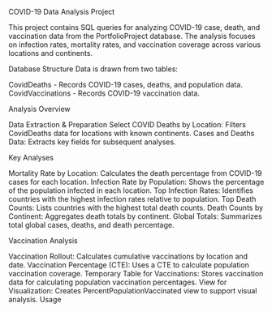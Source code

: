 COVID-19 Data Analysis Project

This project contains SQL queries for analyzing COVID-19 case, death, and vaccination data from the PortfolioProject database. The analysis focuses on infection rates, mortality rates, and vaccination coverage across various locations and continents.

Database Structure
Data is drawn from two tables:

CovidDeaths - Records COVID-19 cases, deaths, and population data.
CovidVaccinations - Records COVID-19 vaccination data.

Analysis Overview

Data Extraction & Preparation
Select COVID Deaths by Location: Filters CovidDeaths data for locations with known continents.
Cases and Deaths Data: Extracts key fields for subsequent analyses.


Key Analyses


Mortality Rate by Location: Calculates the death percentage from COVID-19 cases for each location.
Infection Rate by Population: Shows the percentage of the population infected in each location.
Top Infection Rates: Identifies countries with the highest infection rates relative to population.
Top Death Counts: Lists countries with the highest total death counts.
Death Counts by Continent: Aggregates death totals by continent.
Global Totals: Summarizes total global cases, deaths, and death percentage.


Vaccination Analysis


Vaccination Rollout: Calculates cumulative vaccinations by location and date.
Vaccination Percentage (CTE): Uses a CTE to calculate population vaccination coverage.
Temporary Table for Vaccinations: Stores vaccination data for calculating population vaccination percentages.
View for Visualization: Creates PercentPopulationVaccinated view to support visual analysis.
Usage
